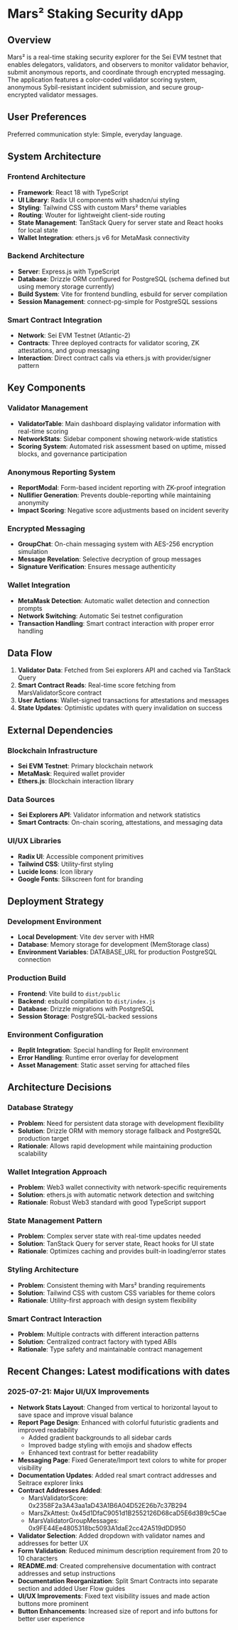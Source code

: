 # Mars² Staking Security dApp

## Overview

Mars² is a real-time staking security explorer for the Sei EVM testnet that enables delegators, validators, and observers to monitor validator behavior, submit anonymous reports, and coordinate through encrypted messaging. The application features a color-coded validator scoring system, anonymous Sybil-resistant incident submission, and secure group-encrypted validator messages.

## User Preferences

Preferred communication style: Simple, everyday language.

## System Architecture

### Frontend Architecture
- **Framework**: React 18 with TypeScript
- **UI Library**: Radix UI components with shadcn/ui styling
- **Styling**: Tailwind CSS with custom Mars² theme variables
- **Routing**: Wouter for lightweight client-side routing
- **State Management**: TanStack Query for server state and React hooks for local state
- **Wallet Integration**: ethers.js v6 for MetaMask connectivity

### Backend Architecture
- **Server**: Express.js with TypeScript
- **Database**: Drizzle ORM configured for PostgreSQL (schema defined but using memory storage currently)
- **Build System**: Vite for frontend bundling, esbuild for server compilation
- **Session Management**: connect-pg-simple for PostgreSQL sessions

### Smart Contract Integration
- **Network**: Sei EVM Testnet (Atlantic-2)
- **Contracts**: Three deployed contracts for validator scoring, ZK attestations, and group messaging
- **Interaction**: Direct contract calls via ethers.js with provider/signer pattern

## Key Components

### Validator Management
- **ValidatorTable**: Main dashboard displaying validator information with real-time scoring
- **NetworkStats**: Sidebar component showing network-wide statistics
- **Scoring System**: Automated risk assessment based on uptime, missed blocks, and governance participation

### Anonymous Reporting System
- **ReportModal**: Form-based incident reporting with ZK-proof integration
- **Nullifier Generation**: Prevents double-reporting while maintaining anonymity
- **Impact Scoring**: Negative score adjustments based on incident severity

### Encrypted Messaging
- **GroupChat**: On-chain messaging system with AES-256 encryption simulation
- **Message Revelation**: Selective decryption of group messages
- **Signature Verification**: Ensures message authenticity

### Wallet Integration
- **MetaMask Detection**: Automatic wallet detection and connection prompts
- **Network Switching**: Automatic Sei testnet configuration
- **Transaction Handling**: Smart contract interaction with proper error handling

## Data Flow

1. **Validator Data**: Fetched from Sei explorers API and cached via TanStack Query
2. **Smart Contract Reads**: Real-time score fetching from MarsValidatorScore contract
3. **User Actions**: Wallet-signed transactions for attestations and messages
4. **State Updates**: Optimistic updates with query invalidation on success

## External Dependencies

### Blockchain Infrastructure
- **Sei EVM Testnet**: Primary blockchain network
- **MetaMask**: Required wallet provider
- **Ethers.js**: Blockchain interaction library

### Data Sources
- **Sei Explorers API**: Validator information and network statistics
- **Smart Contracts**: On-chain scoring, attestations, and messaging data

### UI/UX Libraries
- **Radix UI**: Accessible component primitives
- **Tailwind CSS**: Utility-first styling
- **Lucide Icons**: Icon library
- **Google Fonts**: Silkscreen font for branding

## Deployment Strategy

### Development Environment
- **Local Development**: Vite dev server with HMR
- **Database**: Memory storage for development (MemStorage class)
- **Environment Variables**: DATABASE_URL for production PostgreSQL connection

### Production Build
- **Frontend**: Vite build to `dist/public`
- **Backend**: esbuild compilation to `dist/index.js`
- **Database**: Drizzle migrations with PostgreSQL
- **Session Storage**: PostgreSQL-backed sessions

### Environment Configuration
- **Replit Integration**: Special handling for Replit environment
- **Error Handling**: Runtime error overlay for development
- **Asset Management**: Static asset serving for attached files

## Architecture Decisions

### Database Strategy
- **Problem**: Need for persistent data storage with development flexibility
- **Solution**: Drizzle ORM with memory storage fallback and PostgreSQL production target
- **Rationale**: Allows rapid development while maintaining production scalability

### Wallet Integration Approach
- **Problem**: Web3 wallet connectivity with network-specific requirements
- **Solution**: ethers.js with automatic network detection and switching
- **Rationale**: Robust Web3 standard with good TypeScript support

### State Management Pattern
- **Problem**: Complex server state with real-time updates needed
- **Solution**: TanStack Query for server state, React hooks for UI state
- **Rationale**: Optimizes caching and provides built-in loading/error states

### Styling Architecture
- **Problem**: Consistent theming with Mars² branding requirements
- **Solution**: Tailwind CSS with custom CSS variables for theme colors
- **Rationale**: Utility-first approach with design system flexibility

### Smart Contract Interaction
- **Problem**: Multiple contracts with different interaction patterns
- **Solution**: Centralized contract factory with typed ABIs
- **Rationale**: Type safety and maintainable contract management

## Recent Changes: Latest modifications with dates

### 2025-07-21: Major UI/UX Improvements
- **Network Stats Layout**: Changed from vertical to horizontal layout to save space and improve visual balance
- **Report Page Design**: Enhanced with colorful futuristic gradients and improved readability
  - Added gradient backgrounds to all sidebar cards
  - Improved badge styling with emojis and shadow effects
  - Enhanced text contrast for better readability
- **Messaging Page**: Fixed Generate/Import text colors to white for proper visibility
- **Documentation Updates**: Added real smart contract addresses and Seitrace explorer links
- **Contract Addresses Added**:
  - MarsValidatorScore: 0x2358F2a3A43aa1aD43A1B6A04D52E26b7c37B294
  - MarsZkAttest: 0x45d1DfaC9051d1B2552126D68caD5E6d3B9c5Cae
  - MarsValidatorGroupMessages: 0x9FE44Ee4805318bc5093A1daE2cc42A519dDD950
- **Validator Selection**: Added dropdown with validator names and addresses for better UX
- **Form Validation**: Reduced minimum description requirement from 20 to 10 characters
- **README.md**: Created comprehensive documentation with contract addresses and setup instructions
- **Documentation Reorganization**: Split Smart Contracts into separate section and added User Flow guides
- **UI/UX Improvements**: Fixed text visibility issues and made action buttons more prominent
- **Button Enhancements**: Increased size of report and info buttons for better user experience